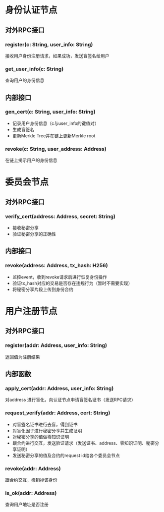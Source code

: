 # 身份认证节点

## 对外RPC接口

### register(c: String, user_info: String)

接收用户身份注册请求，如果成功，发送盲签名给用户

### get_user_info(c: String)

查询用户的身份信息

## 内部接口

### gen_cert(c: String, user_info: String)

* 记录用户身份信息（c与user_info的键值对）
* 生成盲签名
* 更新Merkle Tree并在链上更新Merkle root

### revoke(c: String, user_address: Address)

在链上揭示用户的身份信息

# 委员会节点

## 对外RPC接口

### verify_cert(address: Address, secret: String)

* 接收秘密分享
* 验证秘密分享的正确性

## 内部接口

### revoke(address: Address, tx_hash: H256)

* 监控event，收到revoke请求后进行恢复身份操作
* 验证tx_hash对应的交易是否存在违规行为（暂时不需要实现）
* 将秘密分享片段上传到身份合约

# 用户注册节点

## 对外RPC接口

### register(addr: Address, user_info: String)

返回值为注册结果

## 内部函数

### apply_cert(addr: Address, user_info: String)

对address 进行盲化，向认证节点申请盲签名证书（发送RPC请求）

### request_verify(addr: Address, cert: String)

* 对盲签名证书进行去盲，得到证书
* 对盲化因子进行秘密分享并生成证明
* 对秘密分享的值做零知识证明
* 跟合约进行交互，发送验证请求（发送证书、address、零知识证明、秘密分享证明）
* 发送秘密分享的值及合约的request id给各个委员会节点

### revoke(addr: Address)

跟合约交互，撤销掉该身份

### is_ok(addr: Address)

查询用户地址是否注册
